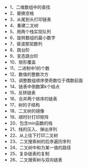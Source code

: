 * 1、二维数组中的查找
* 2、替换空格
* 3、从尾到头打印链表
* 4、重建二叉树
* 5、用两个栈实现队列
* 6、旋转数组的最小数字
* 7、斐波那契数列
* 8、跳台阶
* 9、变态跳台阶
* 10、矩形覆盖
* 11、二进制中1的个数
* 12、数值的整数次方
* 13、调整数组顺序使奇数位于偶数前面
* 14、链表中倒数第k个结点
* 15、反转链表
* 16、合并两个排序的链表
* 17、树的子结构
* 18、二叉树的镜像
* 19、顺时针打印矩阵
* 20、包含min函数的栈
* 21、栈的压入、弹出序列
* 22、从上往下打印二叉树
* 23、二叉搜索树的后序遍历序列
* 24、二叉树中和为某一值的路径
* 25、复杂链表的复制
* 26、二叉搜索树与双向链表